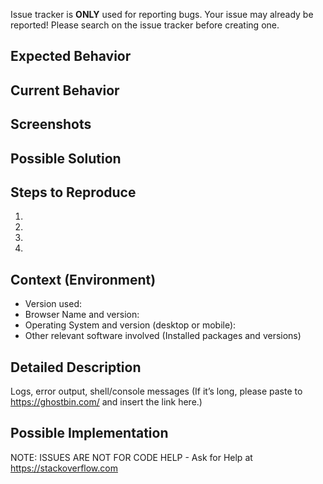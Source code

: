 Issue tracker is **ONLY** used for reporting bugs.
Your issue may already be reported! Please search on the issue tracker before creating one.


<!--- Provide a general summary of the issue in the Title above -->

## Expected Behavior
<!--- Tell us what should happen -->

## Current Behavior
<!--- Tell us what happens instead of the expected behavior -->

## Screenshots

## Possible Solution
<!--- Not obligatory, but suggest a fix/reason for the bug, -->

## Steps to Reproduce
<!--- Provide a link to a live example, or an unambiguous set of steps to -->
<!--- reproduce this bug. Include code to reproduce, if relevant -->
1.
2.
3.
4.

## Context (Environment)
<!--- How has this issue affected you? What are you trying to accomplish? -->
<!--- Providing context helps us come up with a solution that is most useful in the real world -->

<!--- Provide a general summary of the issue in the Title above -->
<!--- Include as many relevant details about the environment you experienced the bug in -->
* Version used:
* Browser Name and version:
* Operating System and version (desktop or mobile):
* Other relevant software involved (Installed packages and versions)
  
## Detailed Description
<!--- Provide a detailed description of the change or addition you are proposing -->

Logs, error output, shell/console messages
(If it’s long, please paste to https://ghostbin.com/ and insert the link here.)


## Possible Implementation
<!--- Not obligatory, but suggest an idea for implementing addition or change -->


NOTE: ISSUES ARE NOT FOR CODE HELP - Ask for Help at https://stackoverflow.com

